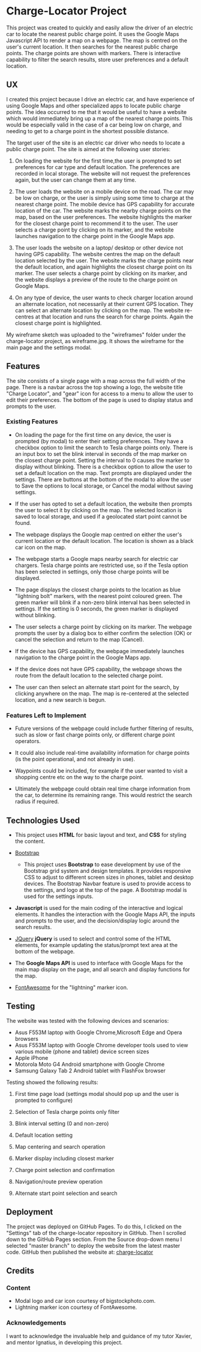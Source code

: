# Charge-Locator Project

This project was created to quickly and easily allow the driver of an electric car to locate the nearest public charge point. It uses the Google Maps Javascript
API to render a map on a webpage. The map is centred on the user's current location. It then searches for the nearest public charge points. The charge points
are shown with markers. There is interactive capability to filter the search results, store user preferences and a default location.
 

 
## UX

I created this project because I drive an electric car, and have experience of using Google Maps and other specialized apps to locate public charge points.
The idea occurred to me that it would be useful to have a website which would immediately bring up a map of the nearest charge points. This would be especially valid in the case of a car being low on charge, and needing to get to a charge point in the shortest possible distance. 
 
The target user of the site is an electric car driver who needs to locate a public charge point. The site is aimed at the following user stories:

1)  On loading the website for the first time,the user is prompted to set preferences for car type and default location. The preferences are recorded in local 
storage. The website will not request the preferences again, but the user can change them at any time.

2) The user loads the website on a mobile device on the road. The car may be low on charge, or the user is simply using some time to charge at the nearest 
 charge point. The mobile device has GPS capability for accurate location of the car. The website marks the nearby charge points on the map, based on the user 
 preferences. The website highlights the marker for the closest charge point to recommend it to the user. The user selects a charge point by clicking on its 
 marker, and the website launches navigation to the charge point in the Google Maps app.
 

3) The user loads the website on a laptop/ desktop or other device not having GPS capability. The website centres the map on the default location selected by
 the user. The website marks the charge points near the default location, and again highlights the closest charge point on its marker. The user selects a 
 charge point by clicking on its marker, and the website displays a preview of the route to the charge point on Google Maps.

4) On any type of device, the user wants to check charger location around an alternate location, not necessarily at their current GPS location. They can select an alternate location by clicking on the map. The website re-centres at that location and runs the search for charge points. Again the closest charge point is highlighted.

 

My wireframe sketch was uploaded to the "wireframes" folder under the charge-locator project, as wireframe.jpg. It shows the wireframe for the main page and the settings modal.
 


## Features

The site consists of a single page with a map across the full width of the page. There is a navbar across the top showing a logo, the website title "Charge Locator", and "gear" icon for access to a menu to allow the user to edit their preferences. The bottom of the page is used to display status and prompts to the user. 

 
### Existing Features
- On loading the page for the first time on any device, the user is prompted (by modal) to enter their setting preferences. They have a checkbox option to     limit the search to Tesla charge points only. There is an input box to set the blink interval in seconds of the map marker on the closest charge point.       Setting the interval to 0 causes the marker to display without blinking. There is a checkbox option to allow the user to set a default location on the map.   Text prompts are displayed under   the settings. There are buttons at the bottom of the modal to allow the user to Save the options to local storage, or      Cancel the modal without saving settings.

- If the user has opted to set a default location, the website then prompts the user to select it by clicking on the map. The selected location is saved to   local storage, and used if a geolocated start point cannot be found.
 
- The webpage displays the Google map centred on either the user's current location or the default location. The location is shown as a black car icon on the   map.

- The webpage starts a Google maps nearby search for electric car chargers. Tesla charge points are restricted use, so if the Tesla option has been selected   in settings, only those charge points will be displayed. 

- The page displays the closest charge points to the location as blue "lightning bolt" markers, with the nearest point coloured green. The green marker will   blink if a non-zero blink interval has been selected in settings. If the setting is 0 seconds, the green marker is displayed without blinking.

- The user selects a charge point by clicking on its marker. The webpage prompts the user by a dialog box to either confirm the selection (OK) or cancel the   selection and return to the map (Cancel).

- If the device has GPS capability, the webpage immediately launches navigation to the charge point in the Google Maps app.

- If the device does not have GPS capability, the webpage shows the route from the default location to the selected charge point.

- The user can then select an alternate start point for the search, by clicking anywhere on the map. The map is re-centered at the selected location, and a   new search is begun.  

### Features Left to Implement

- Future versions of the webpage could include further filtering of results, such as slow or fast charge points only, or different charge point operators.

- It could also include real-time availability information for charge points (is the point operational, and not already in use).

- Waypoints could be included, for example if the user wanted to visit a shopping centre etc on the way to the charge point.

- Ultimately the webpage could obtain real time charge information from the car, to determine its remaining range. This would restrict the search radius if required. 

## Technologies Used

- This project uses **HTML** for basic layout and text, and **CSS** for styling the content.

- [Bootstrap](https://maxcdn.bootstrapcdn.com/bootstrap/4.3.1/css/bootstrap.min.css)
    - This project uses **Bootstrap** to ease development by use of the Bootstrap grid system and design templates. It provides responsive CSS to adjust to 
      different screen sizes in phones, tablet and desktop devices. The Bootstrap Navbar feature is used to provide access to the settings, and logo at the       top of the page. A Bootstrap modal is used for the settings inputs.

- **Javascript** is used for the main coding of the interactive and logical elements. It handles the interaction with the Google Maps API, the inputs and prompts to   the user, and the decision/display logic around the search results.

- [JQuery](https://ajax.googleapis.com/ajax/libs/jquery/3.4.1/jquery.min.js)
  **jQuery** is used to select and control some of the HTML elements, for example updating the status/prompt text area at the bottom of the webpage.

- The **Google Maps API** is used to interface with Google Maps for the main map display on the page, and all search and display functions for the map.

- [FontAwesome](https://use.fontawesome.com/releases/v5.1.1/css/all.css) for the "lightning" marker icon.

## Testing

The website was tested with the following devices and scenarios:

- Asus F553M laptop with Google Chrome,Microsoft Edge and Opera browsers
- Asus F553M laptop with Google Chrome developer tools used to view various mobile (phone and tablet) device screen sizes
- Apple iPhone
- Motorola Moto G4 Android smartphone with Google Chrome
- Samsung Galaxy Tab 2 Android tablet with FlashFox browser

Testing showed the following results:

1) First time page load (settings modal should pop up and the user is prompted to configure)

2) Selection of Tesla charge points only filter

3) Blink interval setting (0 and non-zero)

4) Default location setting

5) Map centering and search operation

6) Marker display including closest marker

7) Charge point selection and confirmation

8) Navigation/route preview operation

9) Alternate start point selection and search





## Deployment

The project was deployed on GitHub Pages. To do this, I clicked on the "Settings" tab of the charge-locator repository in GitHub. Then I scrolled down to the GitHub Pages section. From the Source drop-down menu I selected "master branch" to deploy the website from the latest master code. GitHub then published the website at: [charge-locator](https://rphanley.github.io/charge-locator/)



## Credits

### Content
- Modal logo and car icon courtesy of bigstockphoto.com. 
- Lightning marker icon courtesy of FontAwesome.

### Acknowledgements
I want to acknowledge the invaluable help and guidance of my tutor Xavier, and mentor Ignatius, in developing this project.
